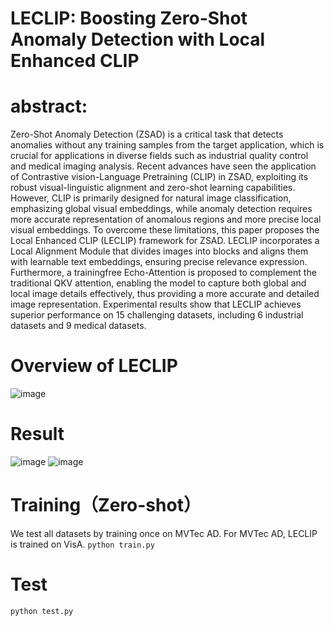 # LECLIP: Boosting Zero-Shot Anomaly Detection with Local Enhanced CLIP
# abstract:
Zero-Shot Anomaly Detection (ZSAD) is a critical task that detects anomalies without any training samples from the target application, which is crucial for applications in diverse fields such as industrial quality control and medical imaging analysis. Recent advances have seen the application of Contrastive vision-Language Pretraining (CLIP) in ZSAD, exploiting its robust visual-linguistic alignment and zero-shot learning capabilities. However, CLIP is primarily designed for natural
image classification, emphasizing global visual embeddings, while anomaly detection requires more accurate representation of anomalous regions and more precise local visual embeddings. To overcome these limitations, this paper proposes the Local
Enhanced CLIP (LECLIP) framework for ZSAD. LECLIP incorporates a Local Alignment Module that divides images into blocks and aligns them with learnable text embeddings, ensuring precise relevance expression. Furthermore, a trainingfree Echo-Attention is proposed to complement the traditional QKV attention, enabling the model to capture both global and local image details effectively, thus providing a more accurate and detailed image representation. Experimental results show
that LECLIP achieves superior performance on 15 challenging datasets, including 6 industrial datasets and 9 medical datasets.
# Overview of LECLIP
![image](https://github.com/user-attachments/assets/26642f00-969c-4e21-8a89-95421b1ac1b8)
# Result
![image](https://github.com/user-attachments/assets/4cf44c39-c4a0-4676-8bf1-7a746332df53)
![image](https://github.com/user-attachments/assets/1c32e1a9-dc06-47ce-a918-10cc4f62953c)

# Training（Zero-shot）
We test all datasets by training once on MVTec AD. For MVTec AD, LECLIP is trained on VisA.
 `python train.py` 
# Test
 `python test.py` 
